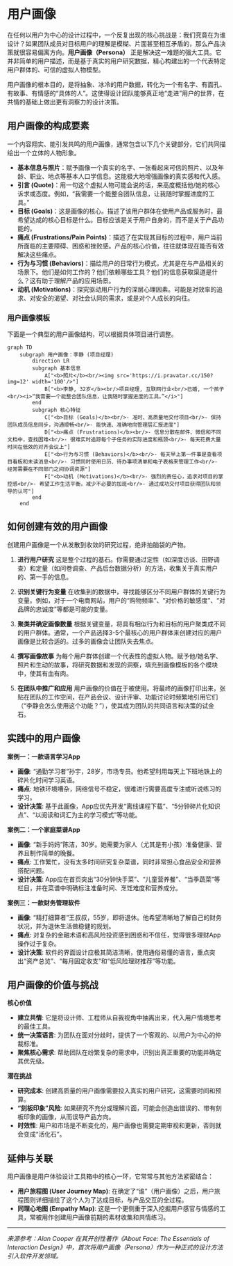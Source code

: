 # 用户画像

在任何以用户为中心的设计过程中，一个反复出现的核心挑战是：我们究竟在为谁设计？如果团队成员对目标用户的理解是模糊、片面甚至相互矛盾的，那么产品决策就很容易偏离方向。**用户画像（Persona）** 正是解决这一难题的强大工具。它并非简单的用户描述，而是基于真实的用户研究数据，精心构建出的一个代表特定用户群体的、可信的虚拟人物模型。

用户画像的根本目的，是将抽象、冰冷的用户数据，转化为一个有名字、有面孔、有故事、有情感的“具体的人”。这使得设计团队能够真正地“走进”用户的世界，在共情的基础上做出更有洞察力的设计决策。

## 用户画像的构成要素

一个内容翔实、能引发共鸣的用户画像，通常包含以下几个关键部分，它们共同描绘出一个立体的人物形象。

*   **基本信息与照片**：赋予画像一个真实的名字、一张看起来可信的照片、以及年龄、职业、地点等基本人口学信息。这能极大地增强画像的真实感和代入感。
*   **引言 (Quote)**：用一句这个虚拟人物可能会说的话，来高度概括他/她的核心诉求或态度。例如，“我需要一个能整合团队信息，让我随时掌握进度的工具。”
*   **目标 (Goals)**：这是画像的核心。描述了该用户群体在使用产品或服务时，最希望达成的核心目标是什么。目标应该是关于用户自身的，而不是关于产品功能的。
*   **痛点 (Frustrations/Pain Points)**：描述了在实现其目标的过程中，用户当前所面临的主要障碍、困惑和挫败感。产品的核心价值，往往就体现在能否有效解决这些痛点。
*   **行为与习惯 (Behaviors)**：描绘用户的日常行为模式，尤其是在与产品相关的场景下。他们是如何工作的？他们依赖哪些工具？他们的信息获取渠道是什么？这有助于理解产品的应用场景。
*   **动机 (Motivations)**：探究驱动用户行为的深层心理因素。可能是对效率的追求、对安全的渴望、对社会认同的需求，或是对个人成长的向往。

### 用户画像模板

下面是一个典型的用户画像结构，可以根据具体项目进行调整。

```mermaid
graph TD
    subgraph 用户画像：李静 (项目经理)
        direction LR
        subgraph 基本信息
            A["<b>照片</b><br/><img src='https://i.pravatar.cc/150?img=12' width='100'/>"]
            B["<b>李静, 32岁</b><br/>项目经理, 互联网行业<br/>已婚, 一个孩子<br/><i>“我需要一个能整合团队信息，让我随时掌握进度的工具。”</i>"]
        end
        subgraph 核心特征
            C["<b>目标 (Goals)</b><br/>- 准时、高质量地交付项目<br/>- 保持团队成员信息同步，沟通顺畅<br/>- 能快速、准确地向管理层汇报进度"]
            D["<b>痛点 (Frustrations)</b><br/>- 信息分散在邮件、微信和不同文档中，查找困难<br/>- 很难实时追踪每个子任务的实际进度和瓶颈<br/>- 每天花费大量时间在低效的对齐会议上"]
            E["<b>行为与习惯 (Behaviors)</b><br/>- 每天早上第一件事是查看项目看板和未读消息<br/>- 习惯同时使用日历、待办事项清单和电子表格来管理工作<br/>- 经常需要在不同部门之间协调资源"]
            F["<b>动机 (Motivations)</b><br/>- 强烈的责任心，追求对项目的掌控感<br/>- 希望工作生活平衡，减少不必要的加班<br/>- 通过成功交付项目获得团队和领导的认可"]
        end
    end
```

## 如何创建有效的用户画像

创建用户画像是一个从发散到收敛的研究过程，绝非拍脑袋的产物。

1.  **进行用户研究**
    这是整个过程的基石。你需要通过定性（如深度访谈、田野调查）和定量（如问卷调查、产品后台数据分析）的方法，收集关于真实用户的、第一手的信息。

2.  **识别关键行为变量**
    在收集到的数据中，寻找能够区分不同用户群体的关键行为变量。例如，对于一个电商网站，用户的“购物频率”、“对价格的敏感度”、“对品牌的忠诚度”等都是可能的变量。

3.  **聚类并确定画像数量**
    根据关键变量，将具有相似行为和目标的用户聚类成不同的用户群体。通常，一个产品选择3-5个最核心的用户群体来创建对应的用户画像是比较合适的。过多的画像会让团队失去焦点。

4.  **撰写画像故事**
    为每个用户群体创建一个代表性的虚拟人物。赋予他/她名字、照片和生动的故事，将研究数据和发现的洞察，填充到画像模板的各个模块中，使其有血有肉。

5.  **在团队中推广和应用**
    用户画像的价值在于被使用。将最终的画像打印出来，张贴在团队的工作空间，在产品会议、设计评审、功能讨论时频繁地引用它们（“李静会怎么使用这个功能？”），使其成为团队的共同语言和决策的试金石。

## 实践中的用户画像

**案例一：一款语言学习App**
*   **画像**: “通勤学习者”孙宇，28岁，市场专员。他希望利用每天上下班地铁上的碎片化时间学习英语。
*   **痛点**: 地铁环境嘈杂，网络信号不稳定，很难进行需要高度专注或听说练习的学习。
*   **设计决策**: 基于此画像，App应优先开发“离线课程下载”、“5分钟碎片化知识点”、“以阅读和词汇为主的学习模式”等功能。

**案例二：一个家庭菜谱App**
*   **画像**: “新手妈妈”陈洁，30岁。她需要为家人（尤其是有小孩）准备健康、营养且制作简单的晚餐。
*   **痛点**: 工作繁忙，没有太多时间研究复杂菜谱，同时非常担心食品安全和营养搭配问题。
*   **设计决策**: App应在首页突出“30分钟快手菜”、“儿童营养餐”、“当季蔬菜”等栏目，并在菜谱中明确标注准备时间、烹饪难度和营养成分。

**案例三：一款财务管理软件**
*   **画像**: “精打细算者”王叔叔，55岁，即将退休。他希望清晰地了解自己的财务状况，并为退休生活做稳健的规划。
*   **痛点**: 对复杂的金融术语和高风险投资感到困惑和不信任，觉得很多理财App操作过于复杂。
*   **设计决策**: 软件的界面设计应极其简洁清晰，使用通俗易懂的语言，重点突出“资产总览”、“每月固定收支”和“低风险理财推荐”等功能。

## 用户画像的价值与挑战

**核心价值**
*   **建立共情**: 它是将设计师、工程师从自我视角中抽离出来，代入用户情境思考的最佳工具。
*   **统一决策语言**: 为团队在面对分歧时，提供了一个客观的、以用户为中心的仲裁标准。
*   **聚焦核心需求**: 帮助团队在纷繁复杂的需求中，识别出真正重要的功能并确定其优先级。

**潜在挑战**
*   **研究成本**: 创建高质量的用户画像需要投入真实的用户研究，这需要时间和预算。
*   **“刻板印象”风险**: 如果研究不充分或理解片面，可能会创造出错误的、带有刻板印象的画像，从而误导产品方向。
*   **时效性**: 用户和市场是不断变化的，用户画像也需要定期审视和更新，否则就会变成“活化石”。

## 延伸与关联

用户画像是用户体验设计工具箱中的核心一环，它常常与其他方法紧密结合：
*   **用户旅程图 (User Journey Map)**: 在确定了“谁”（用户画像）之后，用户旅程图则详细描绘了这个人为了达成目标，与产品交互的全过程。
*   **同理心地图 (Empathy Map)**: 这是一个更侧重于深入挖掘用户感官与情感的工具，常被用作创建用户画像前期的素材收集和共情练习。

---
*来源参考：Alan Cooper 在其开创性著作《About Face: The Essentials of Interaction Design》中，首次将用户画像（Persona）作为一种正式的设计方法引入软件开发领域。*